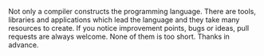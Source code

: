Not only a compiler constructs the programming language.  There are tools, libraries and applications which lead the language and they take many resources to create.  If you notice improvement points, bugs or ideas, pull requests are always welcome.  None of them is too short.  Thanks in advance.

